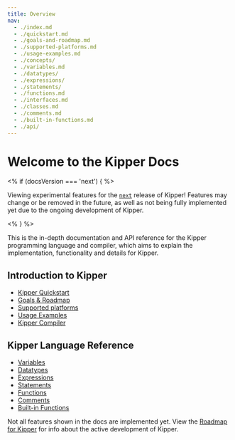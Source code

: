 ```yaml
---
title: Overview
nav:
  - ./index.md
  - ./quickstart.md
  - ./goals-and-roadmap.md
  - ./supported-platforms.md
  - ./usage-examples.md
  - ./concepts/
  - ./variables.md
  - ./datatypes/
  - ./expressions/
  - ./statements/
  - ./functions.md
  - ./interfaces.md
  - ./classes.md
  - ./comments.md
  - ./built-in-functions.md
  - ./api/
---
```


# Welcome to the Kipper Docs

<% if (docsVersion === 'next') { %>
	<p class="important">
	Viewing experimental features for the <a href="https://www.npmjs.com/package/kipper/v/next"><code>next</code></a> release of Kipper! Features may change or be removed in the future, as well as not being fully implemented yet due to the ongoing development of Kipper.
	</p>
<% } %>

This is the in-depth documentation and API reference for the Kipper programming language and compiler, which aims to
explain the implementation, functionality and details for Kipper.

## Introduction to Kipper

- [Kipper Quickstart](./quickstart.html)
- [Goals & Roadmap](./goals-and-roadmap.html)
- [Supported platforms](./supported-platforms.html)
- [Usage Examples](./usage-examples.html)
- [Kipper Compiler](./compiler.html)

## Kipper Language Reference

- [Variables](./variables.html)
- [Datatypes](./datatypes/index.html)
- [Expressions](./expressions/index.html)
- [Statements](./statements/index.html)
- [Functions](./functions.html)
- [Comments](./comments.html)
- [Built-in Functions](./built-in-functions.html)

<p class="important">
  Not all features shown in the docs are implemented yet. View the
  <a href="<%- roadmapURL %>">Roadmap for Kipper</a>
  for info about the active development of Kipper.
</p>
